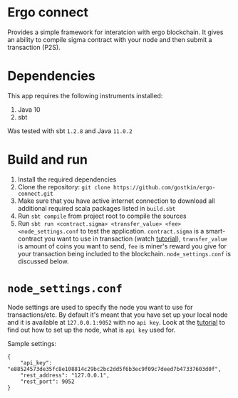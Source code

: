 # Ergo connect
Provides a simple framework for interatcion with ergo blockchain. 
It gives an ability to compile sigma contract with your node and then submit a transaction (P2S).

# Dependencies
This app requires the following instruments installed:
1. Java 10
2. sbt

Was tested with sbt `1.2.8` and Java `11.0.2`

# Build and run

1. Install the required dependencies
2. Clone the repository: `git clone https://github.com/gostkin/ergo-connect.git`
3. Make sure that you have active internet connection to download all additional required 
scala packages listed in `build.sbt`
4. Run `sbt compile` from project root to compile the sources
5. Run `sbt run <contract.sigma> <transfer_value> <fee> <node_settings.conf` to test the application.
`contract.sigma` is a smart-contract you want to use in transaction (watch [tutorial](https://github.com/ergoplatform/blog/blob/master/content/posts/Ergo_Script_How_To.md)), 
`transfer_value` is amount of coins you want to send, `fee` is miner's 
reward you give for your transaction being included
to the blockchain. `node_settings.conf` is discussed below.

# `node_settings.conf`

Node settings are used to specify the node you want to use for transactions/etc. By default it's meant
that you have set up your local node and it is available at `127.0.0.1:9052` with no `api key`.
Look at the [tutorial](https://github.com/ergoplatform/blog/blob/master/content/posts/Ergo_setup.md) to find out how to set up the node, what is `api key` used for. 

Sample settings:
```
{
    "api_key": "e88524573de35fc8e108814c29bc2bc2dd5f6b3ec9f09c7deed7b47337603d0f",
    "rest_address": "127.0.0.1",
    "rest_port": 9052
}
```